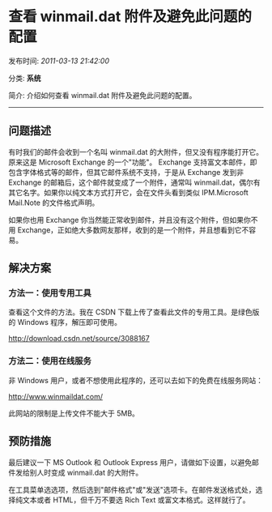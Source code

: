 # 查看 winmail.dat 附件及避免此问题的配置

发布时间: *2011-03-13 21:42:00*

分类: __系统__

简介: 介绍如何查看 winmail.dat 附件及避免此问题的配置。

---------

## 问题描述

有时我们的邮件会收到一个名叫 winmail.dat 的大附件，但又没有程序能打开它。原来这是 Microsoft Exchange 的一个"功能"。 Exchange 支持富文本邮件，即包含字体格式等的邮件，但其它邮件系统不支持，于是从 Exchange 发到非 Exchange 的邮箱后，这个邮件就变成了一个附件，通常叫 winmail.dat，偶尔有其它名字。如果你以纯文本方式打开它，会在文件头看到类似 IPM.Microsoft Mail.Note 的文件格式声明。

如果你也用 Exchange 你当然能正常收到邮件，并且没有这个附件，但如果你不用 Exchange，正如绝大多数网友那样，收到的是一个附件，并且想看到它不容易。

## 解决方案

### 方法一：使用专用工具

查看这个文件的方法。我在 CSDN 下载上传了查看此文件的专用工具。是绿色版的 Windows 程序，解压即可使用。

<http://download.csdn.net/source/3088167>

### 方法二：使用在线服务

非 Windows 用户，或者不想使用此程序的，还可以去如下的免费在线服务网站：

<http://www.winmaildat.com/>

此网站的限制是上传文件不能大于 5MB。

## 预防措施

最后建议一下 MS Outlook 和 Outlook Express 用户，请做如下设置，以避免邮件发给别人时变成 winmail.dat 的大附件。

在工具菜单选选项，然后选到"邮件格式"或"发送"选项卡。在邮件发送格式处，选择纯文本或者 HTML，但千万不要选 Rich Text 或富文本格式。这样就行了。